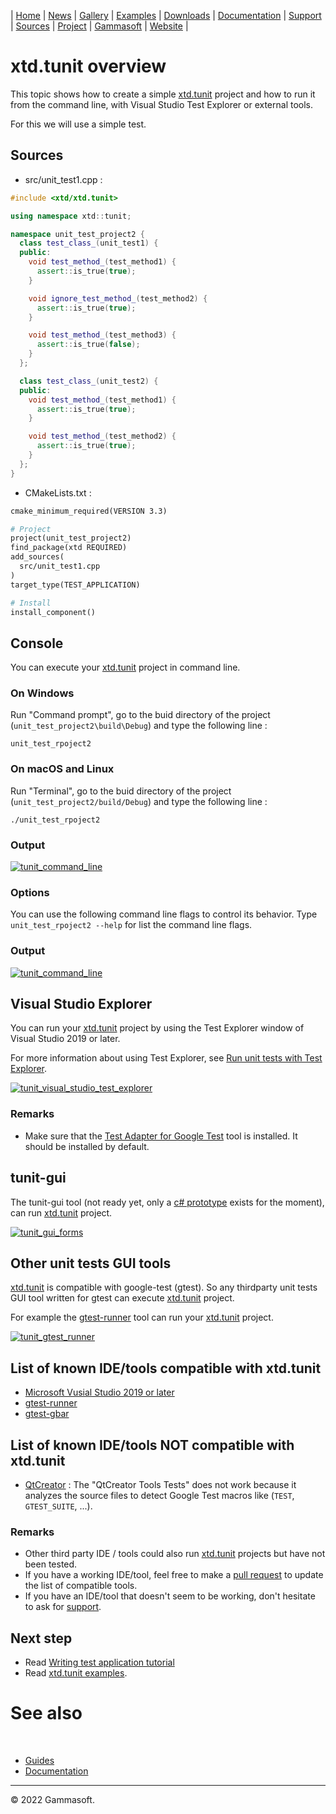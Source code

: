| [Home](home.md) | [News](news.md) | [Gallery](gallery.md) | [Examples](examples.md) | [Downloads](downloads.md) | [Documentation](documentation.md) | [Support](support.md) | [Sources](https://github.com/gammasoft71/xtd) | [Project](https://sourceforge.net/projects/xtdpro/) | [Gammasoft](gammasoft.md) | [Website](https://gammasoft71.wixsite.com/xtdpro) |

# xtd.tunit overview

This topic shows how to create a simple [xtd.tunit](https://codedocs.xyz/gammasoft71/xtd/group__xtd__tunit.html) project and how to run it from the command line, with Visual Studio Test Explorer or external tools.

For this we will use a simple test.

## Sources

* src/unit_test1.cpp :

```c++
#include <xtd/xtd.tunit>

using namespace xtd::tunit;

namespace unit_test_project2 {
  class test_class_(unit_test1) {
  public:
    void test_method_(test_method1) {
      assert::is_true(true);
    }

    void ignore_test_method_(test_method2) {
      assert::is_true(true);
    }

    void test_method_(test_method3) {
      assert::is_true(false);
    }
  };

  class test_class_(unit_test2) {
  public:
    void test_method_(test_method1) {
      assert::is_true(true);
    }

    void test_method_(test_method2) {
      assert::is_true(true);
    }
  };
}
```

* CMakeLists.txt :

```makefile
cmake_minimum_required(VERSION 3.3)

# Project
project(unit_test_project2)
find_package(xtd REQUIRED)
add_sources(
  src/unit_test1.cpp
)
target_type(TEST_APPLICATION)

# Install
install_component()
```

## Console

You can execute your [xtd.tunit](https://codedocs.xyz/gammasoft71/xtd/group__xtd__tunit.html) project in command line.

### On Windows

Run "Command prompt", go to the buid directory of the project (`unit_test_project2\build\Debug`) and type the following line :

```shell
unit_test_rpoject2
```

### On macOS and Linux

Run "Terminal", go to the buid directory of the project (`unit_test_project2/build/Debug`) and type the following line :

```shell
./unit_test_rpoject2
```

### Output

[![tunit_command_line](pictures/unit_test_tools/tunit_command_line.png)](tunit_overview.md)

### Options

You can use the following command line flags to control its behavior. Type `unit_test_rpoject2 --help` for list the command line flags.

### Output

[![tunit_command_line](pictures/unit_test_tools/tunit_command_line_help.png)](tunit_overview.md)

## Visual Studio Explorer

You can run your [xtd.tunit](https://codedocs.xyz/gammasoft71/xtd/group__xtd__tunit.html) project by using the Test Explorer window of Visual Studio 2019 or later. 

For more information about using Test Explorer, see [Run unit tests with Test Explorer](https://learn.microsoft.com/en-us/visualstudio/test/run-unit-tests-with-test-explorer?view=vs-2022).

[![tunit_visual_studio_test_explorer](pictures/unit_test_tools/tunit_visual_studio_test_explorer_w.png)](tunit_overview.md)

### Remarks

* Make sure that the [Test Adapter for Google Test](https://learn.microsoft.com/en-us/visualstudio/test/how-to-use-google-test-for-cpp?view=vs-2022) tool is installed. It should be installed by default.

## tunit-gui

The tunit-gui tool (not ready yet, only a [c# prototype](https://github.com/gammasoft71/tunit_gui_win_forms) exists for the moment), can run [xtd.tunit](https://codedocs.xyz/gammasoft71/xtd/group__xtd__tunit.html) project.

[![tunit_gui_forms](pictures/unit_test_tools/tunit_gui_forms_w.png)](tunit_overview.md)

## Other unit tests GUI tools

[xtd.tunit](https://codedocs.xyz/gammasoft71/xtd/group__xtd__tunit.html) is compatible with google-test (gtest). So any thirdparty unit tests GUI tool written for gtest can execute [xtd.tunit](https://codedocs.xyz/gammasoft71/xtd/group__xtd__tunit.html) project.

For example the [gtest-runner](https://github.com/nholthaus/gtest-runner) tool can run your [xtd.tunit](https://codedocs.xyz/gammasoft71/xtd/group__xtd__tunit.html) project.

[![tunit_gtest_runner](pictures/unit_test_tools/tunit_gtest_runner_md.png)](tunit_overview.md)

## List of known IDE/tools compatible with xtd.tunit

* [Microsoft Vusial Studio 2019 or later](https://learn.microsoft.com/en-us/visualstudio/test/improve-code-quality?view=vs-2022)
* [gtest-runner](https://github.com/nholthaus/gtest-runner)
* [gtest-gbar](https://github.com/ospector/gtest-gbar)

## List of known IDE/tools NOT compatible with xtd.tunit

* [QtCreator](https://github.com/qt-creator/qt-creator) : The "QtCreator Tools Tests" does not work because it analyzes the source files to detect Google Test macros like (`TEST`, `GTEST_SUITE`, ...).

### Remarks

* Other third party IDE / tools could also run [xtd.tunit](https://codedocs.xyz/gammasoft71/xtd/group__xtd__tunit.html) projects but have not been tested.
* If you have a working IDE/tool, feel free to make a [pull request](https://github.com/gammasoft71/xtd) to update the list of compatible tools.
* If you have an IDE/tool that doesn't seem to be working, don't hesitate to ask for [support](https://gammasoft71.wixsite.com/xtdpro/support).

## Next step

* Read [Writing test application tutorial](https://github.com/gammasoft71/xtd/blob/master/docs/writing_applicaion_test.md)
* Read [xtd.tunit examples](https://github.com/gammasoft71/xtd/blob/master/examples/xtd.tunit.examples/README.md).

# See also
​
* [Guides](guides.md)
* [Documentation](documentation.md)

______________________________________________________________________________________________

© 2022 Gammasoft.
